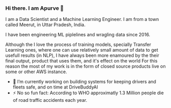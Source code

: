 ### Hi there. I am Apurve 👋

I am a Data Scientist and a Machine Learning Engineer. I am from a town called Meerut, in Uttar Pradesh, India. 

I have been engineering ML piplelines and wragling data since 2016. 

Although the I love the process of training models, specially Transfer Learning ones, where one can use relatively small amount of data to get usefull results (in NLP), I have always been more enamoured by the their final output, product that uses them, and it's effect on the world 
For this reason the most of my work is in the form of closed source products live on some or other AWS instance. 

- 🔭 I’m currently working on building systems for keeping drivers and fleets safe, and on time at DriveBuddyAI
- ⚡ No so fun fact: According to WHO approximatly 1.3 Million people die of road traffic accidents each year.


<!--
**apurveyajnik/apurveyajnik** is a ✨ _special_ ✨ repository because its `README.md` (this file) appears on your GitHub profile.

Here are some ideas to get you started:

- 🔭 I’m currently working on ...
- 🌱 I’m currently learning ...
- 👯 I’m looking to collaborate on ...
- 🤔 I’m looking for help with ...
- 💬 Ask me about ...
- 📫 How to reach me: ...
- 😄 Pronouns: ...
- ⚡ Fun fact: ...
-->
